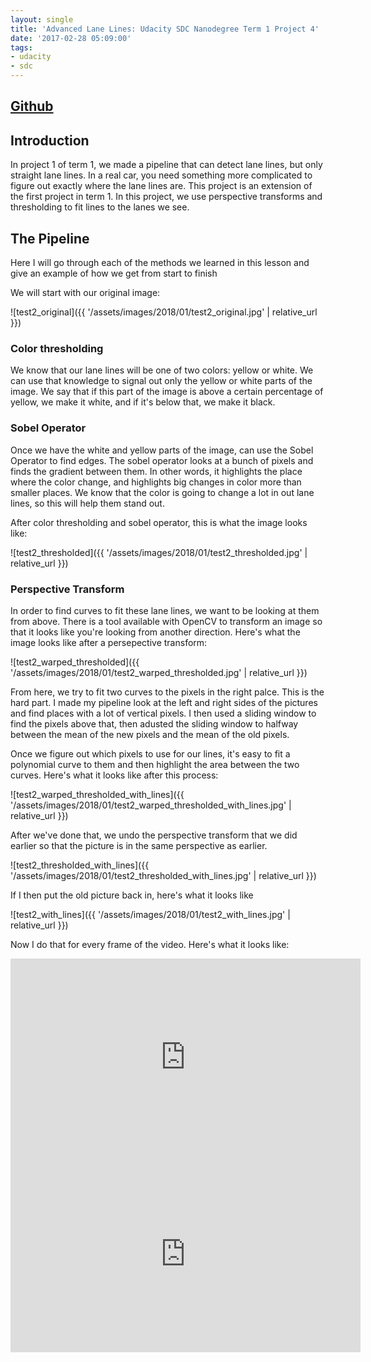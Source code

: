 ```yaml
---
layout: single
title: 'Advanced Lane Lines: Udacity SDC Nanodegree Term 1 Project 4'
date: '2017-02-28 05:09:00'
tags:
- udacity
- sdc
---
```


## [Github](https://github.com/jaredjxyz/CarND-Advanced-Lane_Lines)

## Introduction

In project 1 of term 1, we made a pipeline that can detect lane lines, but only straight lane lines. In a real car, you need something more complicated to figure out exactly where the lane lines are. This project is an extension of the first project in term 1. In this project, we use perspective transforms and thresholding to fit lines to the lanes we see.


## The Pipeline
Here I will go through each of the methods we learned in this lesson and give an example of how we get from start to finish

We will start with our original image: 

![test2_original]({{ '/assets/images/2018/01/test2_original.jpg' | relative_url }})


### Color thresholding

We know that our lane lines will be one of two colors: yellow or white. We can use that knowledge to signal out only the yellow or white parts of the image. We say that if this part of the image is above a certain percentage of yellow, we make it white, and if it's below that, we make it black.

### Sobel Operator
Once we have the white and yellow parts of the image, can use the Sobel Operator to find edges. The sobel operator looks at a bunch of pixels and finds the gradient between them. In other words, it highlights the place where the color change, and highlights big changes in color more than smaller places. We know that the color is going to change a lot in out lane lines, so this will help them stand out.

After color thresholding and sobel operator, this is what the image looks like:

![test2_thresholded]({{ '/assets/images/2018/01/test2_thresholded.jpg' | relative_url }})

### Perspective Transform

In order to find curves to fit these lane lines, we want to be looking at them from above. There is a tool available with OpenCV to transform an image so that it looks like you're looking from another direction. Here's what the image looks like after a persepective transform:

![test2_warped_thresholded]({{ '/assets/images/2018/01/test2_warped_thresholded.jpg' | relative_url }})

From here, we try to fit two curves to the pixels in the right palce. This is the hard part. I made my pipeline look at the left and right sides of the pictures and find places with a lot of vertical pixels. I then used a sliding window to find the pixels above that, then adusted the sliding window to halfway between the mean of the new pixels and the mean of the old pixels.

Once we figure out which pixels to use for our lines, it's easy to fit a polynomial curve to them and then highlight the area between the two curves. Here's what it looks like after this process:

![test2_warped_thresholded_with_lines]({{ '/assets/images/2018/01/test2_warped_thresholded_with_lines.jpg' | relative_url }})

After we've done that, we undo the perspective transform that we did earlier so that the picture is in the same perspective as earlier.

![test2_thresholded_with_lines]({{ '/assets/images/2018/01/test2_thresholded_with_lines.jpg' | relative_url }})

If I then put the old picture back in, here's what it looks like

![test2_with_lines]({{ '/assets/images/2018/01/test2_with_lines.jpg' | relative_url }})

Now I do that for every frame of the video. Here's what it looks like:

<iframe width="560" height="315" src="https://www.youtube.com/embed/6B6QawlZBgI" frameborder="0" gesture="media" allow="encrypted-media" allowfullscreen></iframe>

<iframe width="560" height="315" src="https://www.youtube.com/embed/LyacTp2JgEk" frameborder="0" gesture="media" allow="encrypted-media" allowfullscreen></iframe>

